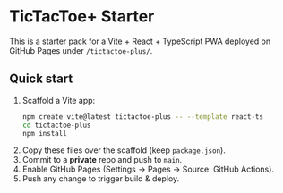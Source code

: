 
# TicTacToe+ Starter

This is a starter pack for a Vite + React + TypeScript PWA deployed on GitHub Pages under `/tictactoe-plus/`.

## Quick start
1. Scaffold a Vite app:
   ```bash
   npm create vite@latest tictactoe-plus -- --template react-ts
   cd tictactoe-plus
   npm install
   ```
2. Copy these files over the scaffold (keep `package.json`).
3. Commit to a **private** repo and push to `main`.
4. Enable GitHub Pages (Settings → Pages → Source: GitHub Actions).
5. Push any change to trigger build & deploy.
